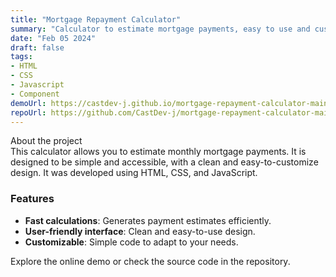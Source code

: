 ```yaml
---
title: "Mortgage Repayment Calculator"
summary: "Calculator to estimate mortgage payments, easy to use and customize."
date: "Feb 05 2024"
draft: false
tags:
- HTML
- CSS
- Javascript
- Component
demoUrl: https://castdev-j.github.io/mortgage-repayment-calculator-main/
repoUrl: https://github.com/CastDev-j/mortgage-repayment-calculator-main
---
```


About the project  
This calculator allows you to estimate monthly mortgage payments. It is designed to be simple and accessible, with a clean and easy-to-customize design. It was developed using HTML, CSS, and JavaScript.

### Features  
- **Fast calculations**: Generates payment estimates efficiently.  
- **User-friendly interface**: Clean and easy-to-use design.  
- **Customizable**: Simple code to adapt to your needs.  

Explore the online demo or check the source code in the repository.
